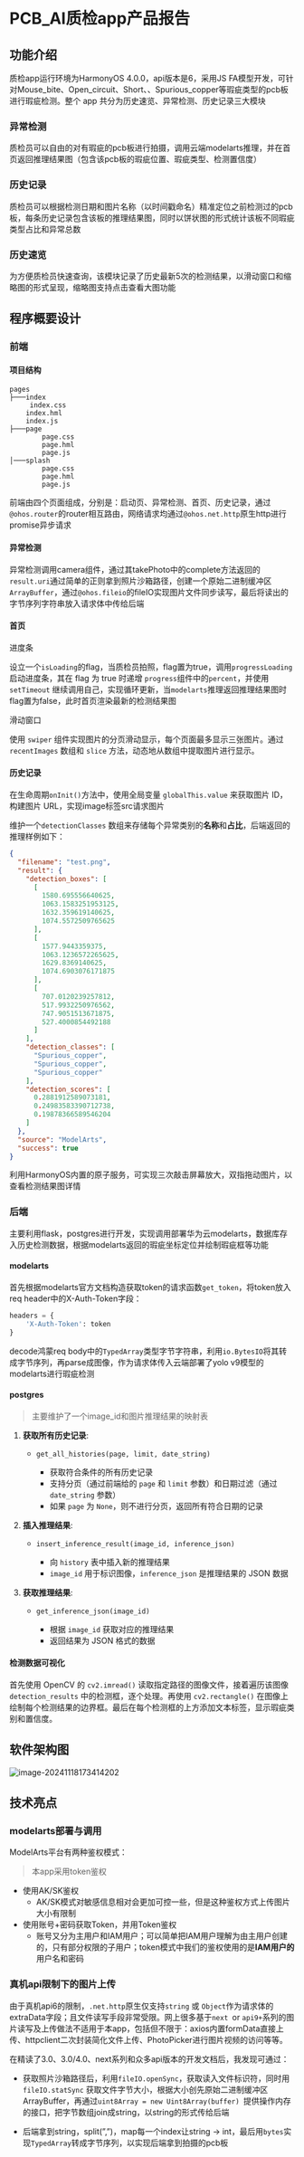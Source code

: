 # PCB_AI质检app产品报告

## 功能介绍

质检app运行环境为HarmonyOS 4.0.0，api版本是6，采用JS FA模型开发，可针对Mouse_bite、Open_circuit、Short、、Spurious_copper等瑕疵类型的pcb板进行瑕疵检测。整个 app 共分为历史速览、异常检测、历史记录三大模块

### 异常检测

质检员可以自由的对有瑕疵的pcb板进行拍摄，调用云端modelarts推理，并在首页返回推理结果图（包含该pcb板的瑕疵位置、瑕疵类型、检测置信度）

### 历史记录

质检员可以根据检测日期和图片名称（以时间戳命名）精准定位之前检测过的pcb板，每条历史记录包含该板的推理结果图，同时以饼状图的形式统计该板不同瑕疵类型占比和异常总数

### 历史速览

为方便质检员快速查询，该模块记录了历史最新5次的检测结果，以滑动窗口和缩略图的形式呈现，缩略图支持点击查看大图功能

## 程序概要设计

### 前端

#### 项目结构

```SHELL
pages
├───index
 	 index.css
	index.hml
	index.js
├───page
        page.css
        page.hml
        page.js
│───splash
        page.css
        page.hml
        page.js
```

前端由四个页面组成，分别是：启动页、异常检测、首页、历史记录，通过`@ohos.router`的router相互路由，网络请求均通过`@ohos.net.http`原生http进行promise异步请求

#### 异常检测

异常检测调用camera组件，通过其takePhoto中的complete方法返回的`result.uri`通过简单的正则拿到照片沙箱路径，创建一个原始二进制缓冲区`ArrayBuffer`，通过`@ohos.fileio`的fileIO实现图片文件同步读写，最后将读出的字节序列字符串放入请求体中传给后端

#### 首页

进度条

设立一个`isLoading`的flag，当质检员拍照，flag置为true，调用`progressLoading`启动进度条，其在 flag 为 true 时递增 `progress`组件中的`percent`，并使用 `setTimeout` 继续调用自己，实现循环更新，当`modelarts`推理返回推理结果图时flag置为false，此时首页渲染最新的检测结果图

滑动窗口

使用 `swiper` 组件实现图片的分页滑动显示，每个页面最多显示三张图片。通过 `recentImages` 数组和 `slice` 方法，动态地从数组中提取图片进行显示。

#### 历史记录

在生命周期`onInit()`方法中，使用全局变量 `globalThis.value` 来获取图片 ID，构建图片 URL，实现image标签src请求图片

维护一个`detectionClasses` 数组来存储每个异常类别的**名称**和**占比**，后端返回的推理样例如下：

```json
{
  "filename": "test.png",
  "result": {
    "detection_boxes": [
      [
        1580.695556640625,
        1063.1583251953125,
        1632.359619140625,
        1074.5572509765625
      ],
      [
        1577.9443359375,
        1063.1236572265625,
        1629.8369140625,
        1074.6903076171875
      ],
      [
        707.0120239257812,
        517.9932250976562,
        747.9051513671875,
        527.4000854492188
      ]
    ],
    "detection_classes": [
      "Spurious_copper",
      "Spurious_copper",
      "Spurious_copper"
    ],
    "detection_scores": [
      0.2881912589073181,
      0.24983583390712738,
      0.19878366589546204
    ]
  },
  "source": "ModelArts",
  "success": true
}
```

利用HarmonyOS内置的原子服务，可实现三次敲击屏幕放大，双指拖动图片，以查看检测结果图详情

### 后端

主要利用flask，postgres进行开发，实现调用部署华为云modelarts，数据库存入历史检测数据，根据modelarts返回的瑕疵坐标定位并绘制瑕疵框等功能

#### modelarts

首先根据modelarts官方文档构造获取token的请求函数`get_token`，将token放入req header中的X-Auth-Token字段：

```py
headers = {
    'X-Auth-Token': token
}
```

decode鸿蒙req body中的`TypedArray`类型字节字符串，利用`io.BytesIO`将其转成字节序列，再parse成图像，作为请求体传入云端部署了yolo v9模型的modelarts进行瑕疵检测

#### postgres

> 主要维护了一个image_id和图片推理结果的映射表

1. **获取所有历史记录**:

   - ```
     get_all_histories(page, limit, date_string)
     ```

     - 获取符合条件的所有历史记录
     - 支持分页（通过前端给的 `page` 和 `limit` 参数）和日期过滤（通过 `date_string` 参数）
     - 如果 `page` 为 `None`，则不进行分页，返回所有符合日期的记录

2. **插入推理结果**:

   - ```
     insert_inference_result(image_id, inference_json)
     ```

     - 向 `history` 表中插入新的推理结果
     - `image_id` 用于标识图像，`inference_json` 是推理结果的 JSON 数据

3. **获取推理结果**:

   - ```
     get_inference_json(image_id)
     ```

     - 根据 `image_id` 获取对应的推理结果
     - 返回结果为 JSON 格式的数据

#### 检测数据可视化

首先使用 OpenCV 的 `cv2.imread()` 读取指定路径的图像文件，接着遍历该图像 `detection_results` 中的检测框，逐个处理。再使用 `cv2.rectangle()` 在图像上绘制每个检测结果的边界框。最后在每个检测框的上方添加文本标签，显示瑕疵类别和置信度。

## 软件架构图

![image-20241118173414202](../../../Blog/source/img/image-20241118173414202.png)

## 技术亮点

### modelarts部署与调用

ModelArts平台有两种鉴权模式：

> 本app采用token鉴权

- 使用AK/SK鉴权
  - AK/SK模式对敏感信息相对会更加可控一些，但是这种鉴权方式上传图片大小有限制
- 使用账号+密码获取Token，并用Token鉴权
  - 账号又分为主用户和IAM用户；可以简单把IAM用户理解为由主用户创建的，只有部分权限的子用户；token模式中我们的鉴权使用的是**IAM用户的**用户名和密码

### 真机api限制下的图片上传

由于真机api6的限制，`.net.http`原生仅支持`string` 或 `Object`作为请求体的extraData字段；且文件读写手段非常受限。网上很多基于`next `or `api9+`系列的图片读写及上传做法不适用于本app，包括但不限于：axios内置formData直接上传、httpclient二次封装简化文件上传、PhotoPicker进行图片视频的访问等等。

在精读了3.0、3.0/4.0、next系列和众多api版本的开发文档后，我发现可通过：

* 获取照片沙箱路径后，利用`fileIO.openSync`，获取读入文件标识符，同时用`fileIO.statSync` 获取文件字节大小，根据大小创先原始二进制缓冲区ArrayBuffer，再通过`uint8Array = new Uint8Array(buffer) `提供操作内存的接口，把字节数组join成string，以string的形式传给后端

* 后端拿到string，split(”,”)，map每一个index让string → int，最后用`bytes`实现`TypedArray`转成字节序列，以实现后端拿到拍摄的pcb板